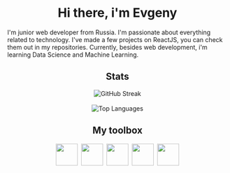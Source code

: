 <h1 align="center">Hi there, i'm Evgeny</h1>

<p>
  I'm junior web developer from Russia. I'm passionate about everything related to technology. I've made a few projects on ReactJS, you can check them out in my repositories. Currently, besides web development, i'm learning Data Science and Machine Learning.
</p>

<div align='center'>
  <h2>Stats</h2>
  
  <img src="https://streak-stats.demolab.com?user=[justjxc]&theme=transparent&fire=EB5454" alt="GitHub Streak"/>
  <br /><br />
  <img src="https://github-readme-stats.vercel.app/api/top-langs/?username=justjxc&layout=compact&theme=vision-friendly-dark" alt="Top Languages"/>
</div>

<div align='center'>
  <h2>My toolbox</h2>

  <div align='center'>
    <img src="https://cdn.jsdelivr.net/gh/devicons/devicon@latest/icons/html5/html5-original.svg" height='50px' width='50px' />&nbsp;
    <img src="https://cdn.jsdelivr.net/gh/devicons/devicon@latest/icons/css3/css3-original.svg" height='50px' width='50px' />&nbsp;
    <img src="https://cdn.jsdelivr.net/gh/devicons/devicon@latest/icons/javascript/javascript-original.svg" height='50px' width='50px' />&nbsp;
    <img src="https://cdn.jsdelivr.net/gh/devicons/devicon@latest/icons/react/react-original.svg" height='50px' width='50px' />&nbsp;
    <img src="https://cdn.jsdelivr.net/gh/devicons/devicon@latest/icons/tailwindcss/tailwindcss-original.svg" height='50px' width='50px' />
  </div>
</div>


